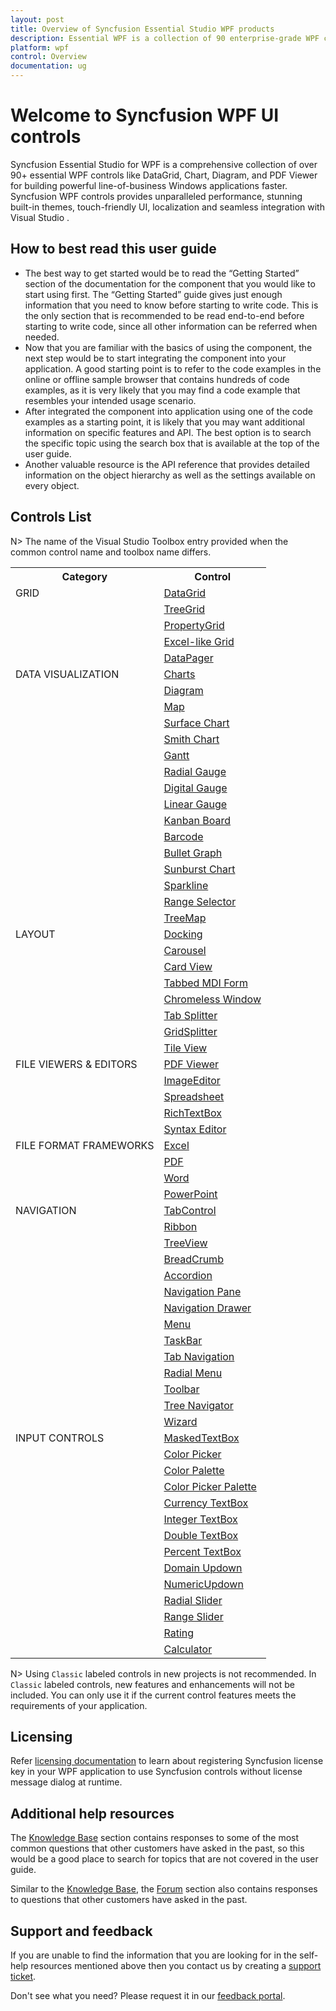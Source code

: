 ```yaml
---
layout: post
title: Overview of Syncfusion Essential Studio WPF products
description: Essential WPF is a collection of 90 enterprise-grade WPF components including Tools, Charts, Grids and Diagram for building modern Desktop applications.
platform: wpf
control: Overview
documentation: ug
---
```


# Welcome to Syncfusion WPF UI controls

Syncfusion Essential Studio for WPF is a comprehensive collection of over 90+ essential WPF controls like DataGrid, Chart, Diagram, and PDF Viewer for building powerful line-of-business Windows applications faster. Syncfusion WPF controls provides unparalleled performance, stunning built-in themes, touch-friendly UI, localization and seamless integration with Visual Studio  .

## How to best read this user guide

* The best way to get started would be to read the “Getting Started” section of the documentation for the component that you would like to start using first. The “Getting Started” guide gives just enough information that you need to know before starting to write code. This is the only section that is recommended to be read end-to-end before starting to write code, since all other information can be referred when needed.
* Now that you are familiar with the basics of using the component, the next step would be to start integrating the component into your application. A good starting point is to refer to the code examples in the online or offline sample browser that contains hundreds of code examples, as it is very likely that you may find a code example that resembles your intended usage scenario.
* After integrated the component into application using one of the code examples as a starting point, it is likely that you may want additional information on specific features and API. The best option is to search the specific topic using the search box that is available at the top of the user guide.
* Another valuable resource is the API reference that provides detailed information on the object hierarchy as well as the settings available on every object.

## Controls List

N> The name of the Visual Studio Toolbox entry provided when the common control name and toolbox name differs.


<table>
	<tr>
		<th align="center">
			Category<br/>
		</th>
		<th align="center">
			Control<br/>
		</th>
	</tr>
	<tr>
		<td rowspan="5" valign="top">
			GRID<br/>
		</td>
		<td>
			<a href="https://help.syncfusion.com/wpf/datagrid/getting-started">DataGrid </a><br/>
		</td>
	</tr>
	<tr>
		<td>
			<a href="https://help.syncfusion.com/wpf/treegrid/getting-started" >TreeGrid</a><br/>
		</td>
	</tr>
	<tr>
		<td>
			<a href="https://help.syncfusion.com/wpf/propertygrid/getting-started">PropertyGrid </a><br/>
		</td>
	</tr>
	<tr>
		<td>
			<a href="https://help.syncfusion.com/wpf/gridcontrol/getting-started" >Excel-like Grid </a><br/>
		</td>
	</tr>
	<tr>
		<td>
			<a href="https://help.syncfusion.com/wpf/datapager/getting-started" >DataPager</a><br/>
		</td>
	</tr>
	<tr>
		<td rowspan="16" valign="top">
			DATA VISUALIZATION<br/>
		</td>
		<td>
			<a href="https://help.syncfusion.com/wpf/charts/getting-started" >Charts </a><br/>
		</td>
	</tr>
	<tr>
		<td>
			<a href="https://help.syncfusion.com/wpf/diagram/getting-started" >Diagram </a><br/>
		</td>
	</tr>
	<tr>
		<td>
			<a href="https://help.syncfusion.com/wpf/maps/getting-started" >Map </a><br/>
		</td>
	</tr>
	<tr>
		<td>
			<a href="https://help.syncfusion.com/wpf/surface-chart/getting-started" >Surface Chart </a><br/>
		</td>
	</tr>
	<tr>
		<td>
			<a href="https://help.syncfusion.com/wpf/smith-chart/getting-started" >Smith Chart</a><br/>
		</td>
	</tr>
	<tr>
		<td>
			<a href="https://help.syncfusion.com/wpf/gantt/getting-started" >Gantt</a><br/>
		</td>
	</tr>
	<tr>
		<td>
			<a href="https://help.syncfusion.com/wpf/radial-gauge/getting-started" >Radial Gauge</a><br/>
		</td>
	</tr>
	<tr>
		<td>
			<a href="https://help.syncfusion.com/wpf/digital-gauge/getting-started" >Digital Gauge</a><br/>
		</td>
	</tr>
	<tr>
		<td>
			<a href="https://help.syncfusion.com/wpf/linear-gauge/getting-started" >Linear Gauge </a><br/>
		</td>
	</tr>
	<tr>
		<td>
			<a href="https://help.syncfusion.com/wpf/kanban-board/getting-started" >Kanban Board</a><br/>
		</td>
	</tr>
	<tr>
		<td>
			<a href="https://help.syncfusion.com/wpf/barcode/getting-started" >Barcode</a><br/>
		</td>
	</tr>
	<tr>
		<td>
			<a href="https://help.syncfusion.com/wpf/bullet-graph/getting-started" >Bullet Graph</a><br/>
		</td>
	</tr>
	<tr>
		<td>
			<a href="https://help.syncfusion.com/wpf/sunburst-chart/getting-started" >Sunburst Chart</a><br/>
		</td>
	</tr>
	<tr>
		<td>
			<a href="https://help.syncfusion.com/wpf/sparkline/getting-started" >Sparkline</a><br/>
		</td>
	</tr>
	<tr>
		<td>
			<a href="https://help.syncfusion.com/wpf/range-selector/getting-started" >Range Selector</a><br/>
		</td>
	</tr>
	<tr>
		<td>
			<a href="https://help.syncfusion.com/wpf/treemap/getting-started" >TreeMap</a><br/>
		</td>
	</tr>
	<tr>
		<td rowspan="8" valign="top">
			LAYOUT<br/>
		</td>
		<td>
			<a href="https://help.syncfusion.com/wpf/docking/getting-started" >Docking </a><br/>
		</td>
	</tr>
	<tr>
		<td>
			<a href="https://help.syncfusion.com/wpf/carousel/getting-started">Carousel </a><br/>
		</td>
	</tr>
	<tr>
		<td>
			<a href="https://help.syncfusion.com/wpf/card-view/getting-started">Card View</a><br/>
		</td>
	</tr>
	<tr>
		<td>
			<a href="https://help.syncfusion.com/wpf/tabbed-mdi-form/getting-started" >Tabbed MDI Form</a><br/>
		</td>
	</tr>
	<tr>
		<td>
			<a href="https://help.syncfusion.com/wpf/chromeless-window/getting-started">Chromeless Window</a><br/>
		</td>
	</tr>
	<tr>
		<td>
			<a href="https://help.syncfusion.com/wpf/tab-splitter/getting-started">Tab Splitter</a><br/>
		</td>
	</tr>
	<tr>
		<td>
			<a href="https://help.syncfusion.com/wpf/gridsplitter/getting-started" >GridSplitter</a><br/>
		</td>
	</tr>
	<tr>
		<td>
			<a href="https://help.syncfusion.com/wpf/tile-view/getting-started" >Tile View</a><br/>
		</td>
	</tr>
	<tr>
	    <td rowspan="5" valign="top">
			FILE VIEWERS & EDITORS<br/>
		</td>	
		<td>
			<a href="https://help.syncfusion.com/wpf/pdf-viewer/getting-started" >PDF Viewer</a><br/>
		</td>
	</tr>
	<tr>
		<td>
			<a href="https://help.syncfusion.com/wpf/image-editor/getting-started" >ImageEditor</a><br/>
		</td>
	</tr>
	<tr>
		<td>
			<a href="https://help.syncfusion.com/wpf/spreadsheet/getting-started" >Spreadsheet</a><br/>
		</td>
	</tr>
	<tr>
		<td>
			<a href="https://help.syncfusion.com/wpf/richtextbox/getting-started" >RichTextBox</a><br/>
		</td>
	</tr>
	<tr>
		<td>
			<a href="https://help.syncfusion.com/wpf/syntax-editor/getting-started" >Syntax Editor</a><br/>
		</td>
	</tr>
	<tr>
	    <td rowspan="4" valign="top">
		FILE FORMAT FRAMEWORKS<br/>
		</td>
		<td>
			<a href="https://help.syncfusion.com/file-formats/xlsio/getting-started-create-excel-file-csharp-vbnet" >Excel</a><br/>
		</td>
	</tr>	
    <tr>
		<td>
			<a href="https://help.syncfusion.com/file-formats/pdf/create-pdf-file-in-wpf" >PDF</a><br/>
		</td>
	</tr>
    <tr>
	    <td>
			<a href="https://help.syncfusion.com/file-formats/docio/getting-started" >Word</a><br/>
		</td>
	</tr>
    <tr>
	    <td>
			<a href="https://help.syncfusion.com/file-formats/presentation/getting-started" >PowerPoint</a><br/>
		</td>
	</tr>
    <tr>
	    <td rowspan="14" valign="top">
		NAVIGATION<br/>
		</td>
		<td>
			<a href="https://help.syncfusion.com/wpf/tabcontrol/getting-started">TabControl</a><br/>
		</td>
	</tr>
    <tr>
		<td>
			<a href="https://help.syncfusion.com/wpf/ribbon/gettingstarted">Ribbon </a><br/>
		</td>
	</tr>
	<tr>
		<td>
			<a href="https://help.syncfusion.com/wpf/treeview/getting-started">TreeView</a><br/>
		</td>
	</tr>
	<tr>
		<td>
			<a href="https://help.syncfusion.com/wpf/breadcrumb/getting-started">BreadCrumb</a><br/>
		</td>
	</tr>
	<tr>
		<td>
			<a href="https://help.syncfusion.com/wpf/accordion/getting-started">Accordion</a><br/>
		</td>
	</tr>
	<tr>
		<td>
			<a href="https://help.syncfusion.com/wpf/navigation-pane/getting-started">Navigation Pane</a><br/>
		</td>
	</tr>
	<tr>
		<td>
			<a href="https://help.syncfusion.com/wpf/navigation-drawer/getting-started">Navigation Drawer</a><br/>
		</td>
	</tr>
	<tr>
		<td>
			<a href="https://help.syncfusion.com/wpf/menu/getting-started">Menu</a><br/>
		</td>
	</tr>
	<tr>
		<td>
			<a href="https://help.syncfusion.com/wpf/taskbar/getting-started">TaskBar</a><br/>
		</td>
	</tr>
	<tr>
		<td>
			<a href="https://help.syncfusion.com/wpf/tab-navigation/getting-started">Tab Navigation</a><br/>
		</td>
	</tr>
	<tr>
		<td>
			<a href="https://help.syncfusion.com/wpf/radial-menu/getting-started">Radial Menu</a><br/>
		</td>
	</tr>
	<tr>
		<td>
			<a href="https://help.syncfusion.com/wpf/toolbar/getting-started">Toolbar</a><br/>
		</td>
	</tr>
	<tr>
		<td>
			<a  href="https://help.syncfusion.com/wpf/tree-navigator/getting-started">Tree Navigator</a><br/>
		</td>
	</tr>
	<tr>
		<td>
			<a href="https://help.syncfusion.com/wpf/wizard-control/getting-started">Wizard</a><br/>
		</td>
	</tr>
	<tr>
	    <td rowspan="14" valign="top">
		INPUT CONTROLS<br/>
		</td>
		<td>
			<a href="https://help.syncfusion.com/wpf/maskedtextbox/getting-started">MaskedTextBox</a><br/>
		</td>
	</tr>
    <tr>
		<td>
			<a href="https://help.syncfusion.com/wpf/color-picker/getting-started">Color Picker </a><br/>
		</td>
	</tr>
	<tr>
		<td>
			<a href="https://help.syncfusion.com/wpf/color-palette/getting-started">Color Palette</a><br/>
		</td>
	</tr>
	<tr>
		<td>
			<a href="https://help.syncfusion.com/wpf/color-picker-palette/getting-started">Color Picker Palette</a><br/>
		</td>
	</tr>
	<tr>
		<td>
			<a href="https://help.syncfusion.com/wpf/currency-textbox/getting-started">Currency TextBox</a><br/>
		</td>
	</tr>
	<tr>
		<td>
			<a href="https://help.syncfusion.com/wpf/integer-textbox/getting-started">Integer TextBox</a><br/>
		</td>
	</tr>
	<tr>
		<td>
			<a href="https://help.syncfusion.com/wpf/double-textbox/getting-started">Double TextBox</a><br/>
		</td>
	</tr>
	<tr>
		<td>
			<a href="https://help.syncfusion.com/wpf/percent-textbox/getting-started">Percent TextBox</a><br/>
		</td>
	</tr>
	<tr>
		<td>
			<a href="https://help.syncfusion.com/wpf/domain-updown/getting-started">Domain Updown</a><br/>
		</td>
	</tr>
	<tr>
		<td>
			<a href="https://help.syncfusion.com/wpf/numericupdown/getting-started">NumericUpdown</a><br/>
		</td>
	</tr>
	<tr>
		<td>
			<a href="https://help.syncfusion.com/wpf/radial-slider/getting-started">Radial Slider</a><br/>
		</td>
	</tr>
	<tr>
		<td>
			<a href="https://help.syncfusion.com/wpf/range-slider/getting-started">Range Slider</a><br/>
		</td>
	</tr>
	<tr>
		<td>
			<a href="https://help.syncfusion.com/wpf/rating/getting-started">Rating</a><br/>
		</td>
	</tr>
	<tr>
		<td>
			<a href="https://help.syncfusion.com/wpf/calculator/getting-started">Calculator</a><br/>
		</td>
	</tr>
</table>
  



N> Using `Classic` labeled controls in new projects is not recommended. In `Classic` labeled controls, new features and enhancements will not be included. You can only use it if the current control features meets the requirements of your application.

## Licensing

Refer [licensing documentation](https://help.syncfusion.com/common/essential-studio/licensing/license-key) to learn about registering Syncfusion license key in your WPF application to use Syncfusion controls without license message dialog at runtime.

## Additional help resources

The [Knowledge Base](https://www.syncfusion.com/kb/wpf) section contains responses to some of the most common questions that other customers have asked in the past, so this would be a good place to search for topics that are not covered in the user guide.

Similar to the [Knowledge Base](https://www.syncfusion.com/kb/wpf), the [Forum](https://www.syncfusion.com/forums/wpf) section also contains responses to questions that other customers have asked in the past.

## Support and feedback

If you are unable to find the information that you are looking for in the self-help resources mentioned above then you contact us by creating a [support ticket](https://www.syncfusion.com/support/directtrac/incidents).

Don't see what you need? Please request it in our [feedback portal](https://www.syncfusion.com/feedback/wpf).
